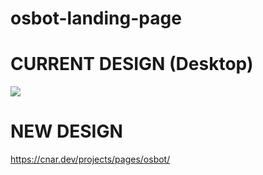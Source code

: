 # osbot-landing-page



# CURRENT DESIGN (Desktop)
![](https://i.imgur.com/xiixIxl.jpeg)





# NEW DESIGN
https://cnar.dev/projects/pages/osbot/



